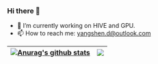 ### Hi there 👋
- 🔭 I’m currently working on HIVE and GPU.
- 📫 How to reach me: yangshen.d@outlook.com

| <a href="https://github.com/tkoniy/github-readme-stats"><img align="center" src="https://github-readme-stats.vercel.app/api?username=tkoniy&show_icons=true&include_all_commits=true&theme=buefy&hide_border=true" alt="Anurag's github stats" /></a> | <a href="https://github.com/tkoniy/github-readme-stats"><img align="center" src="https://github-readme-stats.vercel.app/api/top-langs/?username=tkoniy&layout=compact&theme=buefy&hide_border=true" /></a> |
| ------------- | ------------- |

<!--
**TKONIY/TKONIY** is a ✨ _special_ ✨ repository because its `README.md` (this file) appears on your GitHub profile.

Here are some ideas to get you started:

- 🔭 I’m currently working on ...
- 🌱 I’m currently learning ...
- 👯 I’m looking to collaborate on ...
- 🤔 I’m looking for help with ...
- 💬 Ask me about ...
- 😄 Pronouns: ...
- ⚡ Fun fact: ...
-->
